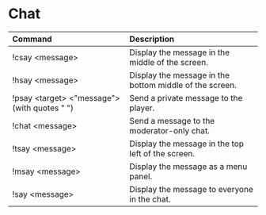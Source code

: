 # Chat

| Command | Description |
| :--- | :--- |
| !csay &lt;message&gt; | Display the message in the middle of the screen. |
| !hsay &lt;message&gt; | Display the message in the bottom middle of the screen. |
| !psay &lt;target&gt; &lt;"message"&gt; \(with quotes " "\) | Send a private message to the player. |
| !chat &lt;message&gt; | Send a message to the moderator-only chat. |
| !tsay &lt;message&gt; | Display the message in the top left of the screen. |
| !msay &lt;message&gt; | Display the message as a menu panel. |
| !say &lt;message&gt; | Display the message to everyone in the chat. |

